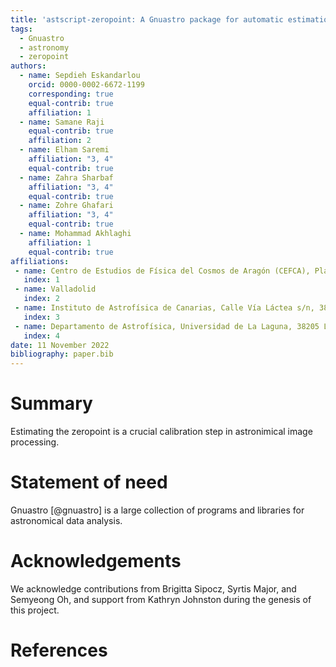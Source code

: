 ```yaml
---
title: 'astscript-zeropoint: A Gnuastro package for automatic estimation of zeropoint in astronomical imaging'
tags:
  - Gnuastro
  - astronomy
  - zeropoint
authors:
  - name: Sepdieh Eskandarlou
    orcid: 0000-0002-6672-1199
    corresponding: true
    equal-contrib: true
    affiliation: 1
  - name: Samane Raji
    equal-contrib: true
    affiliation: 2
  - name: Elham Saremi
    affiliation: "3, 4"
    equal-contrib: true
  - name: Zahra Sharbaf
    affiliation: "3, 4"
    equal-contrib: true
  - name: Zohre Ghafari
    affiliation: "3, 4"
    equal-contrib: true
  - name: Mohammad Akhlaghi
    affiliation: 1
    equal-contrib: true
affiliations:
 - name: Centro de Estudios de Física del Cosmos de Aragón (CEFCA), Plaza San Juan 1, 44001 Teruel, Spain
   index: 1
 - name: Valladolid
   index: 2
 - name: Instituto de Astrofísica de Canarias, Calle Vía Láctea s/n, 38205 La Laguna, Spain
   index: 3
 - name: Departamento de Astrofísica, Universidad de La Laguna, 38205 La Laguna, Spain
   index: 4
date: 11 November 2022
bibliography: paper.bib
---
```






# Summary

Estimating the zeropoint is a crucial calibration step in astronimical image processing.





# Statement of need

Gnuastro [@gnuastro] is a large collection of programs and libraries
for astronomical data analysis.





# Acknowledgements

We acknowledge contributions from Brigitta Sipocz, Syrtis Major, and Semyeong
Oh, and support from Kathryn Johnston during the genesis of this project.





# References
